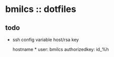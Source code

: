 # bmilcs :: dotfiles

## todo

- ssh config variable host/rsa key

	hostname *
		user: bmilcs
		authorizedkey: id_%h

